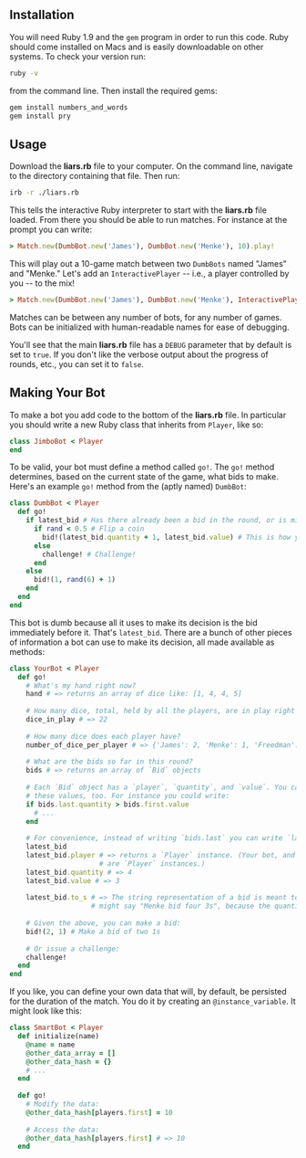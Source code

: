 ## Installation

You will need Ruby 1.9 and the `gem` program in order to run this code. Ruby should come installed on Macs and is easily downloadable on other systems. To check your version run:

```sh
ruby -v
```

from the command line. Then install the required gems:

```sh
gem install numbers_and_words
gem install pry
```

## Usage

Download the **liars.rb** file to your computer. On the command line, navigate to the directory containing that file. Then run:

```sh
irb -r ./liars.rb
```

This tells the interactive Ruby interpreter to start with the **liars.rb** file loaded. From there you should be able to run matches. For instance at the prompt you can write:

```rb
> Match.new(DumbBot.new('James'), DumbBot.new('Menke'), 10).play!
```

This will play out a 10-game match between two `DumbBots` named "James" and "Menke." Let's add an `InteractivePlayer` -- i.e., a player controlled by you -- to the mix!

```rb
> Match.new(DumbBot.new('James'), DumbBot.new('Menke'), InteractivePlayer.new('Nikhil'), 10).play!
```

Matches can be between any number of bots, for any number of games. Bots can be initialized with human-readable names for ease of debugging.

You'll see that the main **liars.rb** file has a `DEBUG` parameter that by default is set to `true`. If you don't like the verbose output about the progress of rounds, etc., you can set it to `false`.

## Making Your Bot

To make a bot you add code to the bottom of the **liars.rb** file. In particular you should write a new Ruby class that inherits from `Player`, like so:

```rb
class JimboBot < Player
end
```

To be valid, your bot must define a method called `go!`. The `go!` method determines, based on the current state of the game, what bids to make. Here's an example `go!` method from the (aptly named) `DumbBot`:

```rb
class DumbBot < Player
  def go!
    if latest_bid # Has there already been a bid in the round, or is mine the first?
      if rand < 0.5 # Flip a coin
        bid!(latest_bid.quantity + 1, latest_bid.value) # This is how you make bids!
      else
        challenge! # Challenge!
      end
    else
      bid!(1, rand(6) + 1)
    end
  end
end
```

This bot is dumb because all it uses to make its decision is the bid immediately before it. That's `latest_bid`. There are a bunch of other pieces of information a bot can use to make its decision, all made available as methods:

```rb
class YourBot < Player
  def go!
    # What's my hand right now?
    hand # => returns an array of dice like: [1, 4, 4, 5]
    
    # How many dice, total, held by all the players, are in play right now?
    dice_in_play # => 22
    
    # How many dice does each player have?
    number_of_dice_per_player # => {'James': 2, 'Menke': 1, 'Freedman': 4}
    
    # What are the bids so far in this round?
    bids # => returns an array of `Bid` objects
    
    # Each `Bid` object has a `player`, `quantity`, and `value`. You can inspect
    # these values, too. For instance you could write:
    if bids.last.quantity > bids.first.value
      # ...
    end
    
    # For convenience, instead of writing `bids.last` you can write `latest_bid`
    latest_bid
    latest_bid.player # => returns a `Player` instance. (Your bot, and all the other bots,
                      # are `Player` instances.)
    latest_bid.quantity # => 4
    latest_bid.value # => 3
    
    latest_bid.to_s # => The string representation of a bid is meant to be easy to read. In this case it
                    # might say "Menke bid four 3s", because the quantity was 4 and the value was 3.
                    
    # Given the above, you can make a bid:
    bid!(2, 1) # Make a bid of two 1s
    
    # Or issue a challenge:
    challenge!
  end
end
```

If you like, you can define your own data that will, by default, be persisted for the duration of the match. You do it by creating an `@instance_variable`. It might look like this:

```rb
class SmartBot < Player
  def initialize(name)
    @name = name
    @other_data_array = []
    @other_data_hash = {}
    # ...
  end
  
  def go!
    # Modify the data:
    @other_data_hash[players.first] = 10
    
    # Access the data:
    @other_data_hash[players.first] # => 10
  end
```
